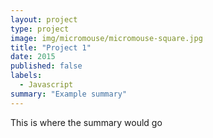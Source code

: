 ```yaml
---
layout: project
type: project
image: img/micromouse/micromouse-square.jpg
title: "Project 1"
date: 2015
published: false
labels:
  - Javascript
summary: "Example summary"
---
```

This is where the summary would go


